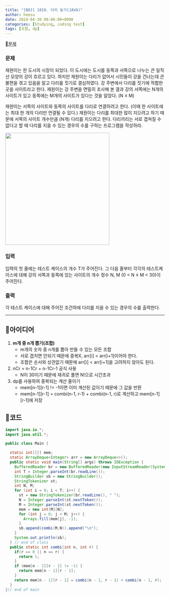 ```yaml
---
title: "[BOJ] 1010. 다리 놓기(JAVA)"
author: heesu
date: 2024-04-30 00:06:00+0900
categories: [Studying, coding test]
tags: [조합, dp]
---
```


📌[문제](https://www.acmicpc.net/problem/1010)

### 문제

<p>재원이는 한 도시의 시장이 되었다. 이 도시에는 도시를 동쪽과 서쪽으로 나누는 큰 일직선 모양의 강이 흐르고 있다. 하지만 재원이는 다리가 없어서 시민들이 강을 건너는데 큰 불편을 겪고 있음을 알고 다리를 짓기로 결심하였다. 강 주변에서 다리를 짓기에 적합한 곳을 사이트라고 한다. 재원이는 강 주변을 면밀히 조사해 본 결과 강의 서쪽에는 N개의 사이트가 있고 동쪽에는 M개의 사이트가 있다는 것을 알았다. (N ≤ M)</p>

<p>재원이는 서쪽의 사이트와 동쪽의 사이트를 다리로 연결하려고 한다. (이때 한 사이트에는 최대 한 개의 다리만 연결될 수 있다.) 재원이는 다리를 최대한 많이 지으려고 하기 때문에 서쪽의 사이트 개수만큼 (N개) 다리를 지으려고 한다. 다리끼리는 서로 겹쳐질 수 없다고 할 때 다리를 지을 수 있는 경우의 수를 구하는 프로그램을 작성하라.</p>

<p><img alt="" src="https://www.acmicpc.net/upload/201003/pic1.JPG" style="height:353px; width:329px"></p>

### 입력

 <p>입력의 첫 줄에는 테스트 케이스의 개수 T가 주어진다. 그 다음 줄부터 각각의 테스트케이스에 대해 강의 서쪽과 동쪽에 있는 사이트의 개수 정수 N, M (0 < N ≤ M < 30)이 주어진다.</p>

### 출력

 <p>각 테스트 케이스에 대해 주어진 조건하에 다리를 지을 수 있는 경우의 수를 출력한다.</p>
<hr/>

## 💪아이디어<br>

1. **m개 중 n개 뽑기(조합)**
   - m개의 숫자 중 n개를 뽑아 만들 수 있는 모든 조합
   - 서로 겹치면 안되기 때문에 중복X, arr[i] < arr[i+1]이어야 한다.
   - 조합은 순서와 상관없기 때문에 arr[i] < arr[i+1]을 고려하지 않아도 된다.
2. nCr = n-1Cr + n-1Cr-1 공식 사용
   - N이 30이기 때문에 재귀로 풀면 N!으로 시간초과
3. dp를 사용하여 중복되는 계산 줄이기
   - mem[n-1][r-1] != -1이면 이미 계산된 값이기 때문에 그 값을 반환
   - mem[n-1][r-1] = combi(n-1, r-1) + combi(n-1, r)로 계산하고 mem[n-1][r-1]에 저장

## 🥂코드

```java
import java.io.*;
import java.util.*;

public class Main {

  static int[][] mem;
  static ArrayDeque<Integer> arr = new ArrayDeque<>();
  public static void main(String[] args) throws IOException {
    BufferedReader br = new BufferedReader(new InputStreamReader(System.in));
    int T = Integer.parseInt(br.readLine());
    StringBuilder sb = new StringBuilder();
    StringTokenizer st;
    int N, M;
    for (int i = 0; i < T; i++) {
      st = new StringTokenizer(br.readLine(), " ");
      N = Integer.parseInt(st.nextToken());
      M = Integer.parseInt(st.nextToken());
      mem = new int[M][N];
      for (int j = 0; j < M; j++) {
        Arrays.fill(mem[j], -1);
      }
      sb.append(combi(M,N)).append("\n");
    }
    System.out.println(sb);
  } // end of class
  public static int combi(int n, int r) {
    if(r == 0 || n == r) {
      return 1;
    }
    if (mem[n - 1][r - 1] != -1) {
      return mem[n - 1][r - 1];
    }
    return mem[n - 1][r - 1] = combi(n - 1, r - 1) + combi(n - 1, r);
  }
}// end of main
```

